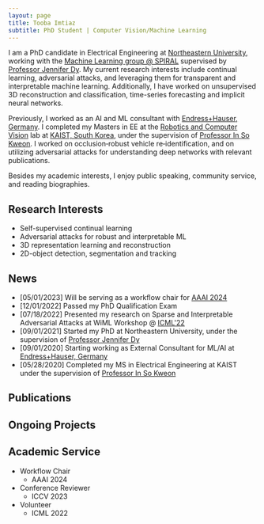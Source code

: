 ```yaml
---
layout: page
title: Tooba Imtiaz
subtitle: PhD Student | Computer Vision/Machine Learning
---
```


I am a PhD candidate in Electrical Engineering at [Northeastern University](https://www.northeastern.edu/), working with the [Machine Learning group @ SPIRAL](https://web.northeastern.edu/spiral/) supervised by [Professor Jennifer Dy](https://scholar.google.com/citations?user=6h7b0fAAAAAJ&hl=en). My current research interests include continual learning, adversarial attacks, and leveraging them for transparent and interpretable machine learning. Additionally, I have worked on unsupervised 3D reconstruction and classification, time-series forecasting and implicit neural networks. 

Previously, I worked as an AI and ML consultant with [Endress+Hauser, Germany](https://www.endress.com/en). I completed my Masters in EE at the [Robotics and Computer Vision](http://rcv.kaist.ac.kr/index.php?mid=rcv_01_01) lab at [KAIST, South Korea](https://www.kaist.ac.kr/en/), under the supervision of [Professor In So Kweon](https://scholar.google.com/citations?hl=en&user=XA8EOlEAAAAJ). I worked on occlusion‐robust vehicle re‐identification, and on utilizing adversarial attacks for understanding deep networks with relevant publications.

Besides my academic interests, I enjoy public speaking, community service, and reading biographies.

## Research Interests
- Self-supervised continual learning 
- Adversarial attacks for robust and interpretable ML
- 3D representation learning and reconstruction
- 2D-object detection, segmentation and tracking

## News
- [05/01/2023] Will be serving as a workflow chair for [AAAI 2024](https://aaai.org/aaai-conference/)
- [12/01/2022] Passed my PhD Qualification Exam
- [07/18/2022] Presented my research on Sparse and Interpretable Adversarial Attacks at WiML Workshop @ [ICML'22](https://icml.cc/Conferences/2022)
- [09/01/2021] Started my PhD at Northeastern University, under the supervision of [Professor Jennifer Dy](https://scholar.google.com/citations?user=6h7b0fAAAAAJ&hl=en)
- [09/01/2020] Starting working as External Consultant for ML/AI at [Endress+Hauser, Germany](https://www.endress.com/en)
- [05/28/2020] Completed my MS in Electrical Engineering at KAIST under the supervision of [Professor In So Kweon](https://scholar.google.com/citations?hl=en&user=XA8EOlEAAAAJ)

## Publications

## Ongoing Projects

## Academic Service
- Workflow Chair
  - AAAI 2024
- Conference Reviewer
  - ICCV 2023
- Volunteer
  - ICML 2022